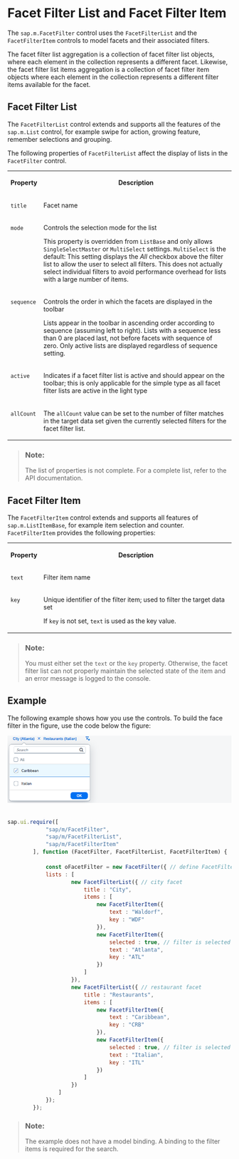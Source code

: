 <!-- loio395392f30f2a4c4d80d110d5f923da77 -->

# Facet Filter List and Facet Filter Item

The `sap.m.FacetFilter` control uses the `FacetFilterList` and the `FacetFilterItem` controls to model facets and their associated filters.

The facet filter list aggregation is a collection of facet filter list objects, where each element in the collection represents a different facet. Likewise, the facet filter list items aggregation is a collection of facet filter item objects where each element in the collection represents a different filter items available for the facet.



## Facet Filter List

The `FacetFilterList` control extends and supports all the features of the `sap.m.List` control, for example swipe for action, growing feature, remember selections and grouping.

The following properties of `FacetFilterList` affect the display of lists in the `FacetFilter` control.


<table>
<tr>
<th valign="top">

Property

</th>
<th valign="top">

Description

</th>
</tr>
<tr>
<td valign="top">

`title`

</td>
<td valign="top">

Facet name

</td>
</tr>
<tr>
<td valign="top">

`mode`

</td>
<td valign="top">

Controls the selection mode for the list

This property is overridden from `ListBase` and only allows `SingleSelectMaster` or `MultiSelect` settings. `MultiSelect` is the default: This setting displays the *All* checkbox above the filter list to allow the user to select all filters. This does not actually select individual filters to avoid performance overhead for lists with a large number of items.

</td>
</tr>
<tr>
<td valign="top">

`sequence`

</td>
<td valign="top">

Controls the order in which the facets are displayed in the toolbar

Lists appear in the toolbar in ascending order according to sequence \(assuming left to right\). Lists with a sequence less than 0 are placed last, not before facets with sequence of zero. Only active lists are displayed regardless of sequence setting.

</td>
</tr>
<tr>
<td valign="top">

`active`

</td>
<td valign="top">

Indicates if a facet filter list is active and should appear on the toolbar; this is only applicable for the simple type as all facet filter lists are active in the light type

</td>
</tr>
<tr>
<td valign="top">

`allCount`

</td>
<td valign="top">

The `allCount` value can be set to the number of filter matches in the target data set given the currently selected filters for the facet filter list.

</td>
</tr>
</table>

> ### Note:  
> The list of properties is not complete. For a complete list, refer to the API documentation.



## Facet Filter Item

The `FacetFilterItem` control extends and supports all features of `sap.m.ListItemBase`, for example item selection and counter. `FacetFilterItem` provides the following properties:


<table>
<tr>
<th valign="top">

Property

</th>
<th valign="top">

Description

</th>
</tr>
<tr>
<td valign="top">

`text`

</td>
<td valign="top">

Filter item name

</td>
</tr>
<tr>
<td valign="top">

`key`

</td>
<td valign="top">

Unique identifier of the filter item; used to filter the target data set

If `key` is not set, `text` is used as the key value.

</td>
</tr>
</table>

> ### Note:  
> You must either set the `text` or the `key` property. Otherwise, the facet filter list can not properly maintain the selected state of the item and an error message is logged to the console.



## Example

The following example shows how you use the controls. To build the face filter in the figure, use the code below the figure:

![](images/SAPUI5_Facet_Filter_Controls_Example_118e5d5.png)

```js
    
sap.ui.require([
			"sap/m/FacetFilter",
			"sap/m/FacetFilterList",
			"sap/m/FacetFilterItem"
		], function (FacetFilter, FacetFilterList, FacetFilterItem) {

			const oFacetFilter = new FacetFilter({ // define FacetFilter Control
			lists : [ 
					new FacetFilterList({ // city facet
						title : "City",
						items : [
							new FacetFilterItem({
								text : "Waldorf",
								key : "WDF"
							}),
							new FacetFilterItem({
								selected : true, // filter is selected (from ListItemBase)
								text : "Atlanta",
								key : "ATL"
							})
						]
					}),
					new FacetFilterList({ // restaurant facet
						title : "Restaurants",
						items : [
							new FacetFilterItem({
								text : "Caribbean",
								key : "CRB"
							}),
							new FacetFilterItem({
								selected : true, // filter is selected (from ListItemBase)
								text : "Italian",
								key : "ITL"
							})
						]
					})
				]
			});
		});

```

> ### Note:  
> The example does not have a model binding. A binding to the filter items is required for the search.

